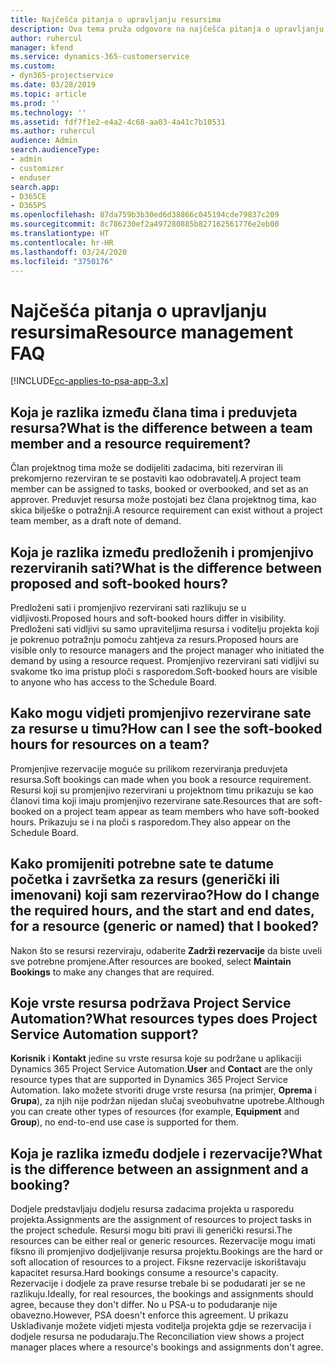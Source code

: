 ```yaml
---
title: Najčešća pitanja o upravljanju resursima
description: Ova tema pruža odgovore na najčešća pitanja o upravljanju resursima.
author: ruhercul
manager: kfend
ms.service: dynamics-365-customerservice
ms.custom:
- dyn365-projectservice
ms.date: 03/28/2019
ms.topic: article
ms.prod: ''
ms.technology: ''
ms.assetid: fdf7f1e2-e4a2-4c68-aa03-4a41c7b10531
ms.author: ruhercul
audience: Admin
search.audienceType:
- admin
- customizer
- enduser
search.app:
- D365CE
- D365PS
ms.openlocfilehash: 87da759b3b30ed6d38866c045194cde79837c209
ms.sourcegitcommit: 8c786230ef2a497280885b827162561776e2eb00
ms.translationtype: HT
ms.contentlocale: hr-HR
ms.lasthandoff: 03/24/2020
ms.locfileid: "3750176"
---
```

# <a name="resource-management-faq"></a><span data-ttu-id="6c731-103">Najčešća pitanja o upravljanju resursima</span><span class="sxs-lookup"><span data-stu-id="6c731-103">Resource management FAQ</span></span>

[!INCLUDE[cc-applies-to-psa-app-3.x](../includes/cc-applies-to-psa-app-3x.md)]

## <a name="what-is-the-difference-between-a-team-member-and-a-resource-requirement"></a><span data-ttu-id="6c731-104">Koja je razlika između člana tima i preduvjeta resursa?</span><span class="sxs-lookup"><span data-stu-id="6c731-104">What is the difference between a team member and a resource requirement?</span></span>

<span data-ttu-id="6c731-105">Član projektnog tima može se dodijeliti zadacima, biti rezerviran ili prekomjerno rezerviran te se postaviti kao odobravatelj.</span><span class="sxs-lookup"><span data-stu-id="6c731-105">A project team member can be assigned to tasks, booked or overbooked, and set as an approver.</span></span> <span data-ttu-id="6c731-106">Preduvjet resursa može postojati bez člana projektnog tima, kao skica bilješke o potražnji.</span><span class="sxs-lookup"><span data-stu-id="6c731-106">A resource requirement can exist without a project team member, as a draft note of demand.</span></span> 

## <a name="what-is-the-difference-between-proposed-and-soft-booked-hours"></a><span data-ttu-id="6c731-107">Koja je razlika između predloženih i promjenjivo rezerviranih sati?</span><span class="sxs-lookup"><span data-stu-id="6c731-107">What is the difference between proposed and soft-booked hours?</span></span>

<span data-ttu-id="6c731-108">Predloženi sati i promjenjivo rezervirani sati razlikuju se u vidljivosti.</span><span class="sxs-lookup"><span data-stu-id="6c731-108">Proposed hours and soft-booked hours differ in visibility.</span></span> <span data-ttu-id="6c731-109">Predloženi sati vidljivi su samo upraviteljima resursa i voditelju projekta koji je pokrenuo potražnju pomoću zahtjeva za resurs.</span><span class="sxs-lookup"><span data-stu-id="6c731-109">Proposed hours are visible only to resource managers and the project manager who initiated the demand by using a resource request.</span></span> <span data-ttu-id="6c731-110">Promjenjivo rezervirani sati vidljivi su svakome tko ima pristup ploči s rasporedom.</span><span class="sxs-lookup"><span data-stu-id="6c731-110">Soft-booked hours are visible to anyone who has access to the Schedule Board.</span></span>

## <a name="how-can-i-see-the-soft-booked-hours-for-resources-on-a-team"></a><span data-ttu-id="6c731-111">Kako mogu vidjeti promjenjivo rezervirane sate za resurse u timu?</span><span class="sxs-lookup"><span data-stu-id="6c731-111">How can I see the soft-booked hours for resources on a team?</span></span>

<span data-ttu-id="6c731-112">Promjenjive rezervacije moguće su prilikom rezerviranja preduvjeta resursa.</span><span class="sxs-lookup"><span data-stu-id="6c731-112">Soft bookings can made when you book a resource requirement.</span></span> <span data-ttu-id="6c731-113">Resursi koji su promjenjivo rezervirani u projektnom timu prikazuju se kao članovi tima koji imaju promjenjivo rezervirane sate.</span><span class="sxs-lookup"><span data-stu-id="6c731-113">Resources that are soft-booked on a project team appear as team members who have soft-booked hours.</span></span> <span data-ttu-id="6c731-114">Prikazuju se i na ploči s rasporedom.</span><span class="sxs-lookup"><span data-stu-id="6c731-114">They also appear on the Schedule Board.</span></span>

## <a name="how-do-i-change-the-required-hours-and-the-start-and-end-dates-for-a-resource-generic-or-named-that-i-booked"></a><span data-ttu-id="6c731-115">Kako promijeniti potrebne sate te datume početka i završetka za resurs (generički ili imenovani) koji sam rezervirao?</span><span class="sxs-lookup"><span data-stu-id="6c731-115">How do I change the required hours, and the start and end dates, for a resource (generic or named) that I booked?</span></span>

<span data-ttu-id="6c731-116">Nakon što se resursi rezerviraju, odaberite **Zadrži rezervacije** da biste uveli sve potrebne promjene.</span><span class="sxs-lookup"><span data-stu-id="6c731-116">After resources are booked, select **Maintain Bookings** to make any changes that are required.</span></span>

## <a name="what-resources-types-does-project-service-automation-support"></a><span data-ttu-id="6c731-117">Koje vrste resursa podržava Project Service Automation?</span><span class="sxs-lookup"><span data-stu-id="6c731-117">What resources types does Project Service Automation support?</span></span>

<span data-ttu-id="6c731-118">**Korisnik** i **Kontakt** jedine su vrste resursa koje su podržane u aplikaciji Dynamics 365 Project Service Automation.</span><span class="sxs-lookup"><span data-stu-id="6c731-118">**User** and **Contact** are the only resource types that are supported in Dynamics 365 Project Service Automation.</span></span> <span data-ttu-id="6c731-119">Iako možete stvoriti druge vrste resursa (na primjer, **Oprema** i **Grupa**), za njih nije podržan nijedan slučaj sveobuhvatne upotrebe.</span><span class="sxs-lookup"><span data-stu-id="6c731-119">Although you can create other types of resources (for example, **Equipment** and **Group**), no end-to-end use case is supported for them.</span></span>

## <a name="what-is-the-difference-between-an-assignment-and-a-booking"></a><span data-ttu-id="6c731-120">Koja je razlika između dodjele i rezervacije?</span><span class="sxs-lookup"><span data-stu-id="6c731-120">What is the difference between an assignment and a booking?</span></span>

<span data-ttu-id="6c731-121">Dodjele predstavljaju dodjelu resursa zadacima projekta u rasporedu projekta.</span><span class="sxs-lookup"><span data-stu-id="6c731-121">Assignments are the assignment of resources to project tasks in the project schedule.</span></span> <span data-ttu-id="6c731-122">Resursi mogu biti pravi ili generički resursi.</span><span class="sxs-lookup"><span data-stu-id="6c731-122">The resources can be either real or generic resources.</span></span> <span data-ttu-id="6c731-123">Rezervacije mogu imati fiksno ili promjenjivo dodjeljivanje resursa projektu.</span><span class="sxs-lookup"><span data-stu-id="6c731-123">Bookings are the hard or soft allocation of resources to a project.</span></span> <span data-ttu-id="6c731-124">Fiksne rezervacije iskorištavaju kapacitet resursa.</span><span class="sxs-lookup"><span data-stu-id="6c731-124">Hard bookings consume a resource's capacity.</span></span> <span data-ttu-id="6c731-125">Rezervacije i dodjele za prave resurse trebale bi se podudarati jer se ne razlikuju.</span><span class="sxs-lookup"><span data-stu-id="6c731-125">Ideally, for real resources, the bookings and assignments should agree, because they don't differ.</span></span> <span data-ttu-id="6c731-126">No u PSA-u to podudaranje nije obavezno.</span><span class="sxs-lookup"><span data-stu-id="6c731-126">However, PSA doesn't enforce this agreement.</span></span> <span data-ttu-id="6c731-127">U prikazu Usklađivanje možete vidjeti mjesta voditelja projekta gdje se rezervacija i dodjele resursa ne podudaraju.</span><span class="sxs-lookup"><span data-stu-id="6c731-127">The Reconciliation view shows a project manager places where a resource's bookings and assignments don't agree.</span></span>
